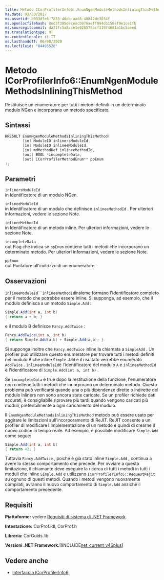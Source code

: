```yaml
---
title: Metodo ICorProfilerInfo6::EnumNgenModuleMethodsInliningThisMethod
ms.date: 03/30/2017
ms.assetid: b933dfe6-7833-40cb-aad8-40842dc3034f
ms.openlocfilehash: 8ed3f305deceacb976aeff994db1588f9e1ce1fb
ms.sourcegitcommit: da21fc5a8cce1e028575acf31974681a1bc5aeed
ms.translationtype: MT
ms.contentlocale: it-IT
ms.lasthandoff: 06/08/2020
ms.locfileid: "84495528"
---
```

# <a name="icorprofilerinfo6enumngenmodulemethodsinliningthismethod-method"></a>Metodo ICorProfilerInfo6::EnumNgenModuleMethodsInliningThisMethod

Restituisce un enumeratore per tutti i metodi definiti in un determinato modulo NGen e incorporano un metodo specificato.

## <a name="syntax"></a>Sintassi

```cpp
HRESULT EnumNgenModuleMethodsInliningThisMethod(
        [in] ModuleID inlinersModuleId,
        [in] ModuleID inlineeModuleId,
        [in] mdMethodDef inlineeMethodId,
        [out] BOOL *incompleteData,
        [out] ICorProfilerMethodEnum** ppEnum
);
```

## <a name="parameters"></a>Parametri

`inlinersModuleId`\
in Identificatore di un modulo NGen.

`inlineeModuleId`\
in Identificatore di un modulo che definisce `inlineeMethodId` . Per ulteriori informazioni, vedere le sezione Note.

`inlineeMethodId`\
in Identificatore di un metodo inline. Per ulteriori informazioni, vedere le sezione Note.

`incompleteData`\
out Flag che indica se `ppEnum` contiene tutti i metodi che incorporano un determinato metodo.  Per ulteriori informazioni, vedere le sezione Note.

`ppEnum`\
out Puntatore all'indirizzo di un enumeratore

## <a name="remarks"></a>Osservazioni

`inlineeModuleId``inlineeMethodId`insieme formano l'identificatore completo per il metodo che potrebbe essere inline. Si supponga, ad esempio, che il modulo definisca `A` un metodo `Simple.Add` :

```csharp
Simple.Add(int a, int b)
{ return a + b; }
```

e il modulo B definisce `Fancy.AddTwice` :

```csharp
Fancy.AddTwice(int a, int b)
{ return Simple.Add(a,b) + Simple.Add(a,b); }
```

Si supponga inoltre che `Fancy.AddTwice` inline la chiamata a `SimpleAdd` . Un profiler può utilizzare questo enumeratore per trovare tutti i metodi definiti nel modulo B che inline `Simple.Add` e il risultato verrebbe enumerato `AddTwice` .  `inlineeModuleId`è l'identificatore del modulo `A` e `inlineeMethodId` è l'identificatore di `Simple.Add(int a, int b)` .

Se `incompleteData` è true dopo la restituzione della funzione, l'enumeratore non contiene tutti i metodi che incorporano un determinato metodo. Questo problema può verificarsi quando una o più dipendenze dirette o indirette del modulo Inliners non sono ancora state caricate. Se un profiler richiede dati accurati, è consigliabile riprovare più tardi quando vengono caricati più moduli, preferibilmente a ogni caricamento del modulo.

Il `EnumNgenModuleMethodsInliningThisMethod` metodo può essere usato per aggirare le limitazioni sull'incorporamento di ReJIT. ReJIT consente a un profiler di modificare l'implementazione di un metodo e quindi di crearne il nuovo codice in tempo reale. Ad esempio, è possibile modificare `Simple.Add` come segue:

```csharp
Simple.Add(int a, int b)
{ return 42; }
```

Tuttavia `Fancy.AddTwice` , poiché è già stato inline `Simple.Add` , continua a avere lo stesso comportamento che precede. Per ovviare a questa limitazione, il chiamante deve eseguire la ricerca di tutti i metodi in tutti i moduli che inline `Simple.Add` e utilizzano `ICorProfilerInfo5::RequestRejit` su ognuno di questi metodi. Quando i metodi vengono nuovamente compilati, avranno il nuovo comportamento di `Simple.Add` anziché il comportamento precedente.

## <a name="requirements"></a>Requisiti

**Piattaforme:** vedere [Requisiti di sistema di .NET Framework](../../get-started/system-requirements.md).

**Intestazione:** CorProf.idl, CorProf.h

**Libreria:** CorGuids.lib

**Versioni .NET Framework:**[!INCLUDE[net_current_v46plus](../../../../includes/net-current-v46plus-md.md)]

## <a name="see-also"></a>Vedere anche

- [Interfaccia ICorProfilerInfo6](icorprofilerinfo6-interface.md)
